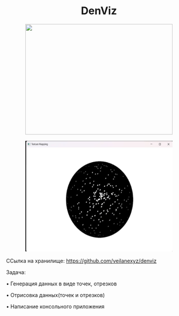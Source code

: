 <h1 align="center">DenViz</a></h1>

<p align="center">
  <img src="https://github.com/AnastasiayA26/1-year-univercity-c-/blob/main/points.jpg" width="400" height="300">
</p>

<p align="center">
  <img src="https://github.com/veilanexyz/pictures/blob/main/sphere.jpg" width="400" height="300">
</p>


ССылка на хранилище: https://github.com/veilanexyz/denviz


Задача:

•	Генерация данных в виде точек, отрезков


•	Отрисовка данных(точек и отрезков)


•	Написание консольного приложения





